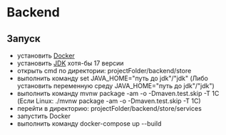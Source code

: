 # Backend

## Запуск

- установить [Docker](https://docs.docker.com/engine/install/ubuntu)
- установить [JDK](https://jdk.java.net/archive/) хотя-бы 17 версии
- открыть cmd по директории: projectFolder/backend/store
- выполнить команду set JAVA_HOME="путь до jdk"/"jdk" (Либо установить переменную среду JAVA_HOME="путь до jdk"/"jdk")
- выполнить команду mvnw package -am -o -Dmaven.test.skip -T 1C (Если Linux: ./mvnw package -am -o -Dmaven.test.skip -T 1C)
- перейти в директорию: projectFolder/backend/store/services
- запустить Docker
- выполнить команду docker-compose up --build
